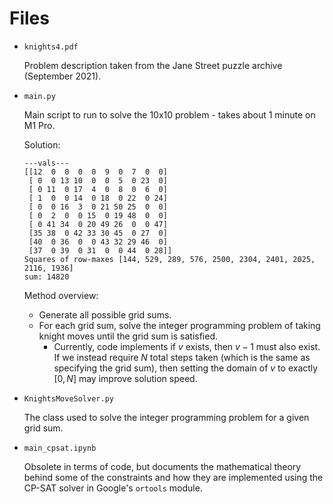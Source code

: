 # Files

* `knights4.pdf`

    Problem description taken from the Jane Street puzzle archive (September 2021).

* `main.py`

    Main script to run to solve the 10x10 problem - takes about 1 minute on M1 Pro. 

    Solution:
    ```
    ---vals---
    [[12  0  0  0  0  9  0  7  0  0]
     [ 0  0 13 10  0  0  5  0 23  0]
     [ 0 11  0 17  4  0  8  0  6  0]
     [ 1  0  0 14  0 18  0 22  0 24]
     [ 0  0 16  3  0 21 50 25  0  0]
     [ 0  2  0  0 15  0 19 48  0  0]
     [ 0 41 34  0 20 49 26  0  0 47]
     [35 38  0 42 33 30 45  0 27  0]
     [40  0 36  0  0 43 32 29 46  0]
     [37  0 39  0 31  0  0 44  0 28]]
    Squares of row-maxes [144, 529, 289, 576, 2500, 2304, 2401, 2025, 2116, 1936]
    sum: 14820
    ```
    
    Method overview:
    
    * Generate all possible grid sums.
    * For each grid sum, solve the integer programming problem of taking knight moves until the grid sum is satisfied.
        * Currently, code implements if $v$ exists, then $v-1$ must also exist. If we instead require $N$ total steps taken (which is the same as specifying the grid sum), then setting the domain of $v$ to exactly $[0, N]$ may improve solution speed.

* `KnightsMoveSolver.py`
    
    The class used to solve the integer programming problem for a given grid sum.
    
* `main_cpsat.ipynb`

    Obsolete in terms of code, but documents the mathematical theory behind 
    some of the constraints and how they are implemented using the CP-SAT 
    solver in Google's `ortools` module.
    
    